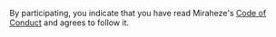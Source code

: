 By participating, you indicate that you have read Miraheze's [Code of Conduct](https://meta.miraheze.org/wiki/Code_of_Conduct) and agrees to follow it.
